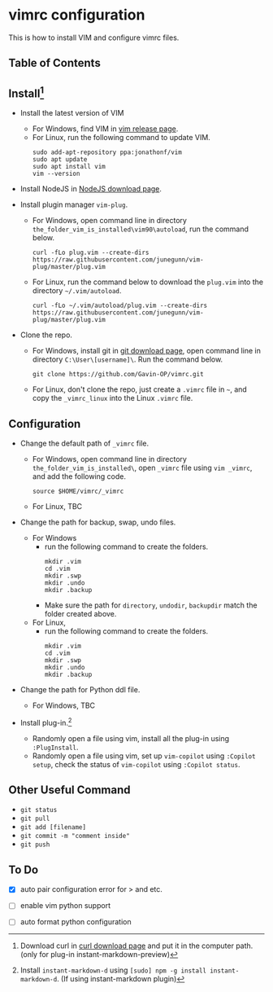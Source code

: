 # vimrc configuration

This is how to install VIM and configure vimrc files.

## Table of Contents



## Install[^1]

[^1]: Download curl in [curl download page](https://curl.se/windows/) and put it in the computer path. (only for plug-in instant-markdown-preview)

- Install the latest version of VIM
    - For Windows, find VIM in [vim release page](https://github.com/vim/vim-win32-installer/releases). 
    - For Linux, run the following command to update VIM.  
        ```Shell
        sudo add-apt-repository ppa:jonathonf/vim
        sudo apt update
        sudo apt install vim
        vim --version
        ```

- Install NodeJS in [NodeJS download page](https://nodejs.org/en/download).  

- Install plugin manager `vim-plug`.   
    - For Windows, open command line in directory `the_folder_vim_is_installed\vim90\autoload`, run the command below.  
        ```Shell
        curl -fLo plug.vim --create-dirs https://raw.githubusercontent.com/junegunn/vim-plug/master/plug.vim
        ```
    - For Linux, run the command below to download the `plug.vim` into the directory `~/.vim/autoload`.  
        ```Shell
        curl -fLo ~/.vim/autoload/plug.vim --create-dirs https://raw.githubusercontent.com/junegunn/vim-plug/master/plug.vim  
        ```


- Clone the repo.  
    - For Windows, install git in [git download page](https://git-scm.com/downloads), open command line in directory `C:\User\[username]\`. Run the command below.  
        ```Shell
        git clone https://github.com/Gavin-OP/vimrc.git
        ```
    - For Linux, don't clone the repo, just create a `.vimrc` file in `~`, and copy the `_vimrc_linux` into the Linux `.vimrc` file.  

## Configuration
- Change the default path of `_vimrc` file.  
    - For Windows, open command line in directory `the_folder_vim_is_installed\`, open `_vimrc` file using `vim _vimrc`, and add the following code.    
        ```shell
        source $HOME/vimrc/_vimrc
        ```
    - For Linux, TBC  

- Change the path for backup, swap, undo files.  
    - For Windows  
        - run the following command to create the folders.   
            ```Shell
            mkdir .vim
            cd .vim
            mkdir .swp
            mkdir .undo
            mkdir .backup
            ```
        - Make sure the path for `directory`, `undodir`, `backupdir` match the folder created above.   
    - For Linux, 
        - run the following command to create the folders.
            ```Shell
            mkdir .vim
            cd .vim
            mkdir .swp
            mkdir .undo
            mkdir .backup
            ```

- Change the path for Python ddl file. 
    - For Windows, TBC
    

- Install plug-in.[^2]
    - Randomly open a file using vim, install all the plug-in using `:PlugInstall`.
    - Randomly open a file using vim, set up `vim-copilot` using `:Copilot setup`, check the status of `vim-copilot` using `:Copilot status`.  


[^2]: Install `instant-markdown-d` using `[sudo] npm -g install instant-markdown-d`. (If using instant-markdown plugin)    

## Other Useful Command
- `git status`  
- `git pull`  
- `git add [filename]`
- `git commit -m "comment inside"`
- `git push`

## To Do
- [x] auto pair configuration error for > and etc. 
- [ ] enable vim python support  
- [ ] auto format python configuration


